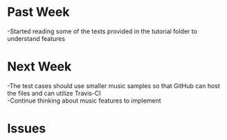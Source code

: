 # Past Week
-Started reading some of the texts provided in the tutorial folder to understand features
# Next Week
-The test cases should use smaller music samples so that GitHub can host the files and can utilize Travis-CI  
-Continue thinking about music features to implement
# Issues
